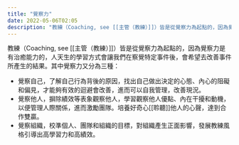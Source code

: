 ```yaml
---
title: "覺察力"
date: 2022-05-06T02:05
description: "教練（Coaching, see [[主管（教練）]]）皆是從覺察力為起點的，因為覺察力是有治癒能力的，人天生的學習方式會讓我們在察覺特定事件後，會希望去改善事件所產生的結果。其中覺察力又分為三種..."
---
```

教練（Coaching, see [[主管（教練）]]）皆是從覺察力為起點的，因為覺察力是有治癒能力的，人天生的學習方式會讓我們在察覺特定事件後，會希望去改善事件所產生的結果。其中覺察力又分為三種：
- 覺察自己，了解自己行為背後的原因，找出自己做出決定的心態、內心的阻礙和偏見，才能夠有效的迴避會改善，進而可以自我管理，改善現況。
- 覺察他人，摒除績效等表象觀察他人，學習觀察他人優點、內在干擾和動機，以便管理人際關係，進而激勵團隊。培養好奇心[[聆聽]]他人的心聲，達到合作雙贏。
- 覺察組織，校準個人、團隊和組織的目標，對組織產生正面影響，發展教練風格引導出高學習力和高績效。
